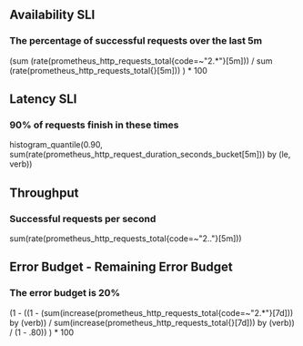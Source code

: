 ## Availability SLI
### The percentage of successful requests over the last 5m

(sum (rate(prometheus_http_requests_total{code=~"2.*"}[5m])) / sum (rate(prometheus_http_requests_total{}[5m])) ) * 100

## Latency SLI
### 90% of requests finish in these times

histogram_quantile(0.90, sum(rate(prometheus_http_request_duration_seconds_bucket[5m])) by (le, verb))

## Throughput
### Successful requests per second

sum(rate(prometheus_http_requests_total{code=~"2.."}[5m]))

## Error Budget - Remaining Error Budget
### The error budget is 20%

(1 - ((1 - (sum(increase(prometheus_http_requests_total{code=~"2.*"}[7d])) by (verb)) / sum(increase(prometheus_http_requests_total{}[7d])) by (verb)) / (1 - .80)) ) * 100

